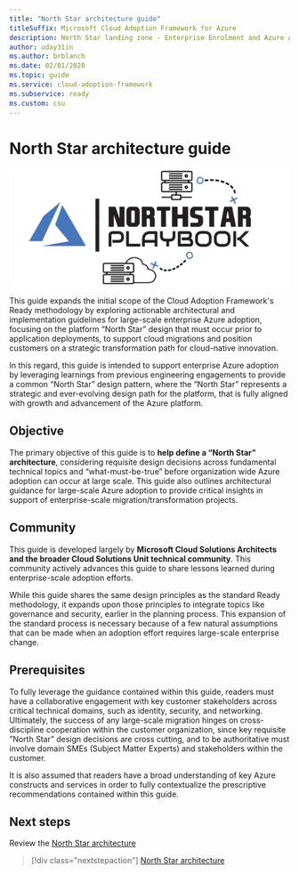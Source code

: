 ```yaml
---
title: "North Star architecture guide"
titleSuffix: Microsoft Cloud Adoption Framework for Azure
description: North Star landing zone - Enterprise Enrolment and Azure AD Tenants
author: uday31in
ms.author: brblanch
ms.date: 02/01/2020
ms.topic: guide
ms.service: cloud-adoption-framework
ms.subservice: ready
ms.custom: csu
---
```


# North Star architecture guide

![North Star architecture guide](./media/icon.png)

This guide expands the initial scope of the Cloud Adoption Framework's Ready methodology by exploring actionable architectural and implementation guidelines for large-scale enterprise Azure adoption, focusing on the platform “North Star” design that must occur prior to application deployments, to support cloud migrations and position customers on a strategic transformation path for cloud-native innovation.

In this regard, this guide is intended to support enterprise Azure adoption by leveraging learnings from previous engineering engagements to provide a common “North Star” design pattern, where the “North Star” represents a strategic and ever-evolving design path for the platform, that is fully aligned with growth and advancement of the Azure platform.

## Objective

The primary objective of this guide is to **help define a “North Star” architecture**, considering requisite design decisions across fundamental technical topics and “what-must-be-true” before organization wide Azure adoption can occur at large scale. This guide also outlines architectural guidance for large-scale Azure adoption to provide critical insights in support of enterprise-scale migration/transformation projects.

## Community

This guide is developed largely by **Microsoft Cloud Solutions Architects and the broader Cloud Solutions Unit technical community**. This community actively advances this guide to share lessons learned during enterprise-scale adoption efforts.

While this guide shares the same design principles as the standard Ready methodology, it expands upon those principles to integrate topics like governance and security, earlier in the planning process. This expansion of the standard process is necessary because of a few natural assumptions that can be made when an adoption effort requires large-scale enterprise change.

## Prerequisites

To fully leverage the guidance contained within this guide, readers must have a collaborative engagement with key customer stakeholders across critical technical domains, such as identity, security, and networking. Ultimately, the success of any large-scale migration hinges on cross-discipline cooperation within the customer organization, since key requisite ”North Star” design decisions are cross cutting, and to be authoritative must involve domain SMEs (Subject Matter Experts) and stakeholders within the customer.

It is also assumed that readers have a broad understanding of key Azure constructs and services in order to fully contextualize the prescriptive recommendations contained within this guide.

## Next steps

Review the [North Star architecture](./northstar-architecture.md)

> [!div class="nextstepaction"]
> [North Star architecture](./northstar-architecture.md)